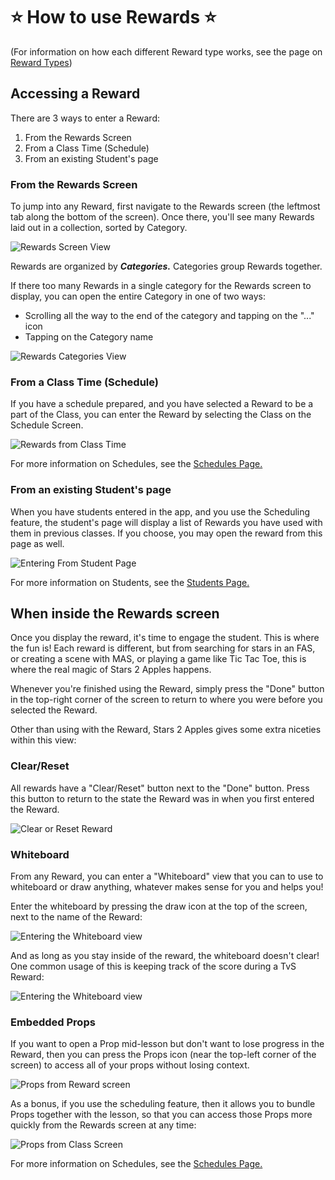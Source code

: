 # ⭐️ How to use Rewards ⭐️

(For information on how each different Reward type works, see the page on [Reward Types](https://github.com/Stars2Apples/Support/wiki/01.02:-Reward-Types))

## Accessing a Reward

There are 3 ways to enter a Reward:
1. From the Rewards Screen
2. From a Class Time (Schedule) 
3. From an existing Student's page

### From the Rewards Screen

To jump into any Reward, first navigate to the Rewards screen (the leftmost tab along the bottom of the screen). Once there, you'll see many Rewards laid out in a collection, sorted by Category. 

![Rewards Screen View](https://raw.githubusercontent.com/Stars2Apples/Support/main/assets/rewards-screen-1.gif)

Rewards are organized by **_Categories._** Categories group Rewards together.

If there too many Rewards in a single category for the Rewards screen to display, you can open the entire Category in one of two ways:
- Scrolling all the way to the end of the category and tapping on the "..." icon
- Tapping on the Category name

![Rewards Categories View](https://raw.githubusercontent.com/Stars2Apples/Support/main/assets/rewards-screen-2.gif)

### From a Class Time (Schedule)

If you have a schedule prepared, and you have selected a Reward to be a part of the Class, you can enter the Reward by selecting the Class on the Schedule Screen.

![Rewards from Class Time](https://raw.githubusercontent.com/Stars2Apples/Support/main/assets/rewards-screen-3.gif)

For more information on Schedules, see the [Schedules Page.](tbd)

### From an existing Student's page

When you have students entered in the app, and you use the Scheduling feature, the student's page will display a list of Rewards you have used with them in previous classes. If you choose, you may open the reward from this page as well.

![Entering From Student Page](https://raw.githubusercontent.com/Stars2Apples/Support/main/assets/rewards-screen-4.gif)

For more information on Students, see the [Students Page.](tbd)

## When inside the Rewards screen

Once you display the reward, it's time to engage the student. This is where the fun is! Each reward is different, but from searching for stars in an FAS, or creating a scene with MAS, or playing a game like Tic Tac Toe, this is where the real magic of Stars 2 Apples happens. 

Whenever you're finished using the Reward, simply press the "Done" button in the top-right corner of the screen to return to where you were before you selected the Reward.

Other than using with the Reward, Stars 2 Apples gives some extra niceties within this view:

### Clear/Reset

All rewards have a "Clear/Reset" button next to the "Done" button. Press this button to return to the state the Reward was in when you first entered the Reward.

![Clear or Reset Reward](https://raw.githubusercontent.com/Stars2Apples/Support/main/assets/rewards-screen-5.gif)

### Whiteboard

From any Reward, you can enter a "Whiteboard" view that you can to use to whiteboard or draw anything, whatever makes sense for you and helps you!

Enter the whiteboard by pressing the draw icon at the top of the screen, next to the name of the Reward:

![Entering the Whiteboard view](https://raw.githubusercontent.com/Stars2Apples/Support/main/assets/rewards-screen-6.gif)

And as long as you stay inside of the reward, the whiteboard doesn't clear! One common usage of this is keeping track of the score during a TvS Reward:

![Entering the Whiteboard view](https://raw.githubusercontent.com/Stars2Apples/Support/main/assets/rewards-screen-7.gif)

### Embedded Props

If you want to open a Prop mid-lesson but don't want to lose progress in the Reward, then you can press the Props icon (near the top-left corner of the screen) to access all of your props without losing context. 

![Props from Reward screen](https://raw.githubusercontent.com/Stars2Apples/Support/main/assets/rewards-screen-8.gif)

As a bonus, if you use the scheduling feature, then it allows you to bundle Props together with the lesson, so that you can access those Props more quickly from the Rewards screen at any time:

![Props from Class Screen](https://raw.githubusercontent.com/Stars2Apples/Support/main/assets/rewards-screen-9.gif)

For more information on Schedules, see the [Schedules Page.](tbd)
